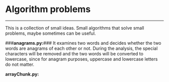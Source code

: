 # Algorithm problems #
---

This is a collection of small ideas. Small algorithms that solve small problems, maybe sometimes can be useful.

###**anagrams.py:**###
It examines two words and decides whether the two words are anagrams of each other or not.
During the analysis, the special characters will be removed and the two words will be converted to lowercase, since for anagram purposes, uppercase and lowercase letters do not matter.

**arrayChunk.py:**